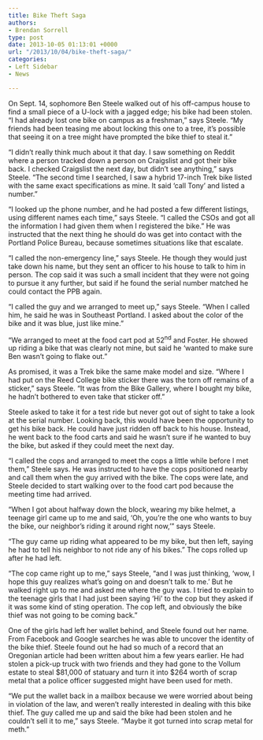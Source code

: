 ```yaml
---
title: Bike Theft Saga
authors:
- Brendan Sorrell
type: post
date: 2013-10-05 01:13:01 +0000
url: "/2013/10/04/bike-theft-saga/"
categories:
- Left Sidebar
- News

---
```

On Sept. 14, sophomore Ben Steele walked out of his off-campus house to find a small piece of a U-lock with a jagged edge; his bike had been stolen. “I had already lost one bike on campus as a freshman,” says Steele. “My friends had been teasing me about locking this one to a tree, it’s possible that seeing it on a tree might have prompted the bike thief to steal it.”

“I didn’t really think much about it that day. I saw something on Reddit where a person tracked down a person on Craigslist and got their bike back. I checked Craigslist the next day, but didn’t see anything,” says Steele. “The second time I searched, I saw a hybrid 17-inch Trek bike listed with the same exact specifications as mine. It said ‘call Tony’ and listed a number.”

“I looked up the phone number, and he had posted a few different listings, using different names each time,” says Steele. “I called the CSOs and got all the information I had given them when I registered the bike.” He was instructed that the next thing he should do was get into contact with the Portland Police Bureau, because sometimes situations like that escalate.

“I called the non-emergency line,” says Steele. He though they would just take down his name, but they sent an officer to his house to talk to him in person. The cop said it was such a small incident that they were not going to pursue it any further, but said if he found the serial number matched he could contact the PPB again.

“I called the guy and we arranged to meet up,” says Steele. “When I called him, he said he was in Southeast Portland. I asked about the color of the bike and it was blue, just like mine.”

“We arranged to meet at the food cart pod at 52<sup>nd</sup> and Foster. He showed up riding a bike that was clearly not mine, but said he ‘wanted to make sure Ben wasn’t going to flake out.”

As promised, it was a Trek bike the same make model and size. “Where I had put on the Reed College bike sticker there was the torn off remains of a sticker,” says Steele. “It was from the Bike Gallery, where I bought my bike, he hadn’t bothered to even take that sticker off.”

Steele asked to take it for a test ride but never got out of sight to take a look at the serial number. Looking back, this would have been the opportunity to get his bike back. He could have just ridden off back to his house. Instead, he went back to the food carts and said he wasn’t sure if he wanted to buy the bike, but asked if they could meet the next day.

“I called the cops and arranged to meet the cops a little while before I met them,” Steele says. He was instructed to have the cops positioned nearby and call them when the guy arrived with the bike. The cops were late, and Steele decided to start walking over to the food cart pod because the meeting time had arrived.

“When I got about halfway down the block, wearing my bike helmet, a teenage girl came up to me and said, ‘Oh, you’re the one who wants to buy the bike, our neighbor’s riding it around right now,’” says Steele.

“The guy came up riding what appeared to be my bike, but then left, saying he had to tell his neighbor to not ride any of his bikes.” The cops rolled up after he had left.

“The cop came right up to me,” says Steele, “and I was just thinking, ‘wow, I hope this guy realizes what’s going on and doesn’t talk to me.’ But he walked right up to me and asked me where the guy was. I tried to explain to the teenage girls that I had just been saying ‘Hi’ to the cop but they asked if it was some kind of sting operation. The cop left, and obviously the bike thief was not going to be coming back.”

One of the girls had left her wallet behind, and Steele found out her name. From Facebook and Google searches he was able to uncover the identity of the bike thief. Steele found out he had so much of a record that an Oregonian article had been written about him a few years earlier. He had stolen a pick-up truck with two friends and they had gone to the Vollum estate to steal $81,000 of statuary and turn it into $264 worth of scrap metal that a police officer suggested might have been used for meth.

“We put the wallet back in a mailbox because we were worried about being in violation of the law, and weren’t really interested in dealing with this bike thief. The guy called me up and said the bike had been stolen and he couldn’t sell it to me,” says Steele. “Maybe it got turned into scrap metal for meth.”